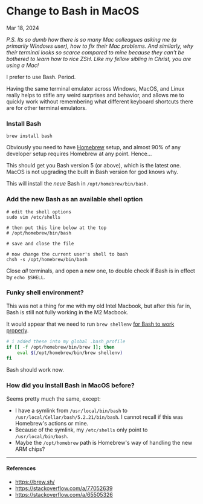Change to Bash in MacOS
===

Mar 18, 2024

_P.S. Its so dumb how there is so many Mac colleagues asking me (a primarily Windows user), how to fix their Mac problems._
_And similarly, why their terminal looks so scarce compared to mine because they can't be bothered to learn how to rice ZSH._
_Like my fellow sibling in Christ, you are using a Mac!_

I prefer to use Bash. Period.

Having the same terminal emulator across Windows, MacOS, and Linux really helps to stifle any weird
surprises and behavior, and allows me to quickly work without remembering what different keyboard
shortcuts there are for other terminal emulators.

### Install Bash

```console
brew install bash
```

Obviously you need to have [Homebrew](https://brew.sh/) setup, and almost 90% of
any developer setup requires Homebrew at any point. Hence...

This should get you Bash version 5 (or above), which is the latest one. MacOS is
not upgrading the built in Bash version for god knows why.

This will install the _neue_ Bash in `/opt/homebrew/bin/bash`.

### Add the new Bash as an available shell option

```console
# edit the shell options
sudo vim /etc/shells

# then put this line below at the top
# /opt/homebrew/bin/bash

# save and close the file

# now change the current user's shell to bash
chsh -s /opt/homebrew/bin/bash
```

Close _all_ terminals, and open a new one, to double check if Bash is in effect
by `echo $SHELL`.

### Funky shell environment?

This was not a thing for me with my old Intel Macbook, but after this far in, Bash is
still not fully working in the M2 Macbook.

It would appear that we need to run `brew shellenv` [for Bash to work properly](https://stackoverflow.com/a/65505326).

```sh
# i added these into my global .bash_profile
if [[ -f /opt/homebrew/bin/brew ]]; then
    eval $(/opt/homebrew/bin/brew shellenv)
fi
```

Bash should work now.

### How did you install Bash in MacOS before?

Seems pretty much the same, except:

- I have a symlink from `/usr/local/bin/bash` to `/usr/local/Cellar/bash/5.2.21/bin/bash`.
  I cannot recall if this was Homebrew's actions or mine.
- Because of the symlink, my `/etc/shells` only point to `/usr/local/bin/bash`.
- Maybe the `/opt/homebrew` path is Homebrew's way of handling the new ARM chips?

---

#### References

- https://brew.sh/
- https://stackoverflow.com/a/77052639
- https://stackoverflow.com/a/65505326
